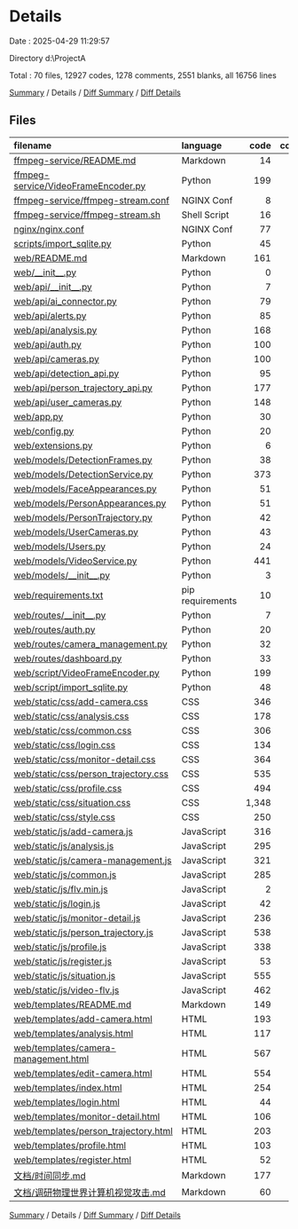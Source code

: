 # Details

Date : 2025-04-29 11:29:57

Directory d:\\ProjectA

Total : 70 files,  12927 codes, 1278 comments, 2551 blanks, all 16756 lines

[Summary](results.md) / Details / [Diff Summary](diff.md) / [Diff Details](diff-details.md)

## Files
| filename | language | code | comment | blank | total |
| :--- | :--- | ---: | ---: | ---: | ---: |
| [ffmpeg-service/README.md](/ffmpeg-service/README.md) | Markdown | 14 | 0 | 5 | 19 |
| [ffmpeg-service/VideoFrameEncoder.py](/ffmpeg-service/VideoFrameEncoder.py) | Python | 199 | 40 | 57 | 296 |
| [ffmpeg-service/ffmpeg-stream.conf](/ffmpeg-service/ffmpeg-stream.conf) | NGINX Conf | 8 | 7 | 3 | 18 |
| [ffmpeg-service/ffmpeg-stream.sh](/ffmpeg-service/ffmpeg-stream.sh) | Shell Script | 16 | 8 | 6 | 30 |
| [nginx/nginx.conf](/nginx/nginx.conf) | NGINX Conf | 77 | 18 | 27 | 122 |
| [scripts/import\_sqlite.py](/scripts/import_sqlite.py) | Python | 45 | 23 | 15 | 83 |
| [web/README.md](/web/README.md) | Markdown | 161 | 0 | 91 | 252 |
| [web/\_\_init\_\_.py](/web/__init__.py) | Python | 0 | 0 | 1 | 1 |
| [web/api/\_\_init\_\_.py](/web/api/__init__.py) | Python | 7 | 1 | 0 | 8 |
| [web/api/ai\_connector.py](/web/api/ai_connector.py) | Python | 79 | 30 | 26 | 135 |
| [web/api/alerts.py](/web/api/alerts.py) | Python | 85 | 3 | 9 | 97 |
| [web/api/analysis.py](/web/api/analysis.py) | Python | 168 | 25 | 38 | 231 |
| [web/api/auth.py](/web/api/auth.py) | Python | 100 | 11 | 26 | 137 |
| [web/api/cameras.py](/web/api/cameras.py) | Python | 100 | 16 | 28 | 144 |
| [web/api/detection\_api.py](/web/api/detection_api.py) | Python | 95 | 9 | 22 | 126 |
| [web/api/person\_trajectory\_api.py](/web/api/person_trajectory_api.py) | Python | 177 | 24 | 46 | 247 |
| [web/api/user\_cameras.py](/web/api/user_cameras.py) | Python | 148 | 11 | 25 | 184 |
| [web/app.py](/web/app.py) | Python | 30 | 7 | 8 | 45 |
| [web/config.py](/web/config.py) | Python | 20 | 2 | 5 | 27 |
| [web/extensions.py](/web/extensions.py) | Python | 6 | 1 | 1 | 8 |
| [web/models/DetectionFrames.py](/web/models/DetectionFrames.py) | Python | 38 | 2 | 8 | 48 |
| [web/models/DetectionService.py](/web/models/DetectionService.py) | Python | 373 | 36 | 72 | 481 |
| [web/models/FaceAppearances.py](/web/models/FaceAppearances.py) | Python | 51 | 2 | 9 | 62 |
| [web/models/PersonAppearances.py](/web/models/PersonAppearances.py) | Python | 51 | 2 | 9 | 62 |
| [web/models/PersonTrajectory.py](/web/models/PersonTrajectory.py) | Python | 42 | 3 | 9 | 54 |
| [web/models/UserCameras.py](/web/models/UserCameras.py) | Python | 43 | 1 | 8 | 52 |
| [web/models/Users.py](/web/models/Users.py) | Python | 24 | 0 | 6 | 30 |
| [web/models/VideoService.py](/web/models/VideoService.py) | Python | 441 | 70 | 114 | 625 |
| [web/models/\_\_init\_\_.py](/web/models/__init__.py) | Python | 3 | 0 | 0 | 3 |
| [web/requirements.txt](/web/requirements.txt) | pip requirements | 10 | 0 | 0 | 10 |
| [web/routes/\_\_init\_\_.py](/web/routes/__init__.py) | Python | 7 | 0 | 2 | 9 |
| [web/routes/auth.py](/web/routes/auth.py) | Python | 20 | 0 | 4 | 24 |
| [web/routes/camera\_management.py](/web/routes/camera_management.py) | Python | 32 | 0 | 5 | 37 |
| [web/routes/dashboard.py](/web/routes/dashboard.py) | Python | 33 | 3 | 8 | 44 |
| [web/script/VideoFrameEncoder.py](/web/script/VideoFrameEncoder.py) | Python | 199 | 40 | 57 | 296 |
| [web/script/import\_sqlite.py](/web/script/import_sqlite.py) | Python | 48 | 19 | 15 | 82 |
| [web/static/css/add-camera.css](/web/static/css/add-camera.css) | CSS | 346 | 9 | 60 | 415 |
| [web/static/css/analysis.css](/web/static/css/analysis.css) | CSS | 178 | 4 | 37 | 219 |
| [web/static/css/common.css](/web/static/css/common.css) | CSS | 306 | 8 | 56 | 370 |
| [web/static/css/login.css](/web/static/css/login.css) | CSS | 134 | 3 | 21 | 158 |
| [web/static/css/monitor-detail.css](/web/static/css/monitor-detail.css) | CSS | 364 | 12 | 66 | 442 |
| [web/static/css/person\_trajectory.css](/web/static/css/person_trajectory.css) | CSS | 535 | 20 | 101 | 656 |
| [web/static/css/profile.css](/web/static/css/profile.css) | CSS | 494 | 10 | 69 | 573 |
| [web/static/css/situation.css](/web/static/css/situation.css) | CSS | 1,348 | 32 | 211 | 1,591 |
| [web/static/css/style.css](/web/static/css/style.css) | CSS | 250 | 11 | 47 | 308 |
| [web/static/js/add-camera.js](/web/static/js/add-camera.js) | JavaScript | 316 | 54 | 71 | 441 |
| [web/static/js/analysis.js](/web/static/js/analysis.js) | JavaScript | 295 | 30 | 56 | 381 |
| [web/static/js/camera-management.js](/web/static/js/camera-management.js) | JavaScript | 321 | 43 | 49 | 413 |
| [web/static/js/common.js](/web/static/js/common.js) | JavaScript | 285 | 63 | 48 | 396 |
| [web/static/js/flv.min.js](/web/static/js/flv.min.js) | JavaScript | 2 | 8 | 0 | 10 |
| [web/static/js/login.js](/web/static/js/login.js) | JavaScript | 42 | 7 | 9 | 58 |
| [web/static/js/monitor-detail.js](/web/static/js/monitor-detail.js) | JavaScript | 236 | 57 | 69 | 362 |
| [web/static/js/person\_trajectory.js](/web/static/js/person_trajectory.js) | JavaScript | 538 | 112 | 110 | 760 |
| [web/static/js/profile.js](/web/static/js/profile.js) | JavaScript | 338 | 35 | 56 | 429 |
| [web/static/js/register.js](/web/static/js/register.js) | JavaScript | 53 | 7 | 11 | 71 |
| [web/static/js/situation.js](/web/static/js/situation.js) | JavaScript | 555 | 84 | 109 | 748 |
| [web/static/js/video-flv.js](/web/static/js/video-flv.js) | JavaScript | 462 | 194 | 118 | 774 |
| [web/templates/README.md](/web/templates/README.md) | Markdown | 149 | 0 | 63 | 212 |
| [web/templates/add-camera.html](/web/templates/add-camera.html) | HTML | 193 | 5 | 22 | 220 |
| [web/templates/analysis.html](/web/templates/analysis.html) | HTML | 117 | 5 | 10 | 132 |
| [web/templates/camera-management.html](/web/templates/camera-management.html) | HTML | 567 | 8 | 82 | 657 |
| [web/templates/edit-camera.html](/web/templates/edit-camera.html) | HTML | 554 | 4 | 80 | 638 |
| [web/templates/index.html](/web/templates/index.html) | HTML | 254 | 13 | 9 | 276 |
| [web/templates/login.html](/web/templates/login.html) | HTML | 44 | 0 | 0 | 44 |
| [web/templates/monitor-detail.html](/web/templates/monitor-detail.html) | HTML | 106 | 10 | 6 | 122 |
| [web/templates/person\_trajectory.html](/web/templates/person_trajectory.html) | HTML | 203 | 11 | 10 | 224 |
| [web/templates/profile.html](/web/templates/profile.html) | HTML | 103 | 5 | 10 | 118 |
| [web/templates/register.html](/web/templates/register.html) | HTML | 52 | 0 | 3 | 55 |
| [文档/时间同步.md](/%E6%96%87%E6%A1%A3/%E6%97%B6%E9%97%B4%E5%90%8C%E6%AD%A5.md) | Markdown | 177 | 0 | 51 | 228 |
| [文档/调研物理世界计算机视觉攻击.md](/%E6%96%87%E6%A1%A3/%E8%B0%83%E7%A0%94%E7%89%A9%E7%90%86%E4%B8%96%E7%95%8C%E8%AE%A1%E7%AE%97%E6%9C%BA%E8%A7%86%E8%A7%89%E6%94%BB%E5%87%BB.md) | Markdown | 60 | 0 | 66 | 126 |

[Summary](results.md) / Details / [Diff Summary](diff.md) / [Diff Details](diff-details.md)